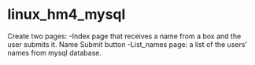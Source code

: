 # linux_hm4_mysql
Create two pages: -Index page that receives a name from a box and the user submits it.  Name Submit button  -List_names page: a list of the users’ names from mysql database.  
